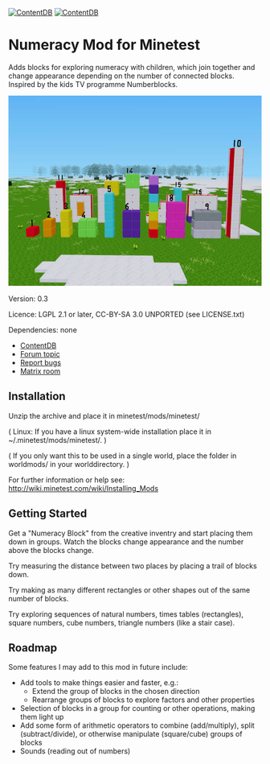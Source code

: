 [![ContentDB](https://content.minetest.net/packages/amalon/numeracy/shields/title/)](https://content.minetest.net/packages/amalon/numeracy/)
[![ContentDB](https://content.minetest.net/packages/amalon/numeracy/shields/downloads/)](https://content.minetest.net/packages/amalon/numeracy/)

Numeracy Mod for Minetest
=========================

Adds blocks for exploring numeracy with children, which join together and
change appearance depending on the number of connected blocks. Inspired by the
kids TV programme Numberblocks.

![Screenshot](docs/screenshot.jpg)

Version: 0.3

Licence: LGPL 2.1 or later, CC-BY-SA 3.0 UNPORTED (see LICENSE.txt)

Dependencies: none

 - [ContentDB](https://content.minetest.net/packages/amalon/numeracy/)
 - [Forum topic](https://forum.minetest.net/viewtopic.php?t=26516)
 - [Report bugs](https://github.com/amalon/minetest-numeracy/issues)
 - [Matrix room](https://matrix.to/#/#minetest-numeracy:hoganfam.uk?via=hoganfam.uk)

Installation
------------

Unzip the archive and place it in minetest/mods/minetest/

(  Linux: If you have a linux system-wide installation place
	it in ~/.minetest/mods/minetest/.  )

(  If you only want this to be used in a single world, place
	the folder in worldmods/ in your worlddirectory.  )

For further information or help see:
http://wiki.minetest.com/wiki/Installing_Mods

Getting Started
---------------

Get a "Numeracy Block" from the creative inventry and start placing them down
in groups. Watch the blocks change appearance and the number above the blocks
change.

Try measuring the distance between two places by placing a trail of blocks
down.

Try making as many different rectangles or other shapes out of the same number
of blocks.

Try exploring sequences of natural numbers, times tables (rectangles), square
numbers, cube numbers, triangle numbers (like a stair case).

Roadmap
-------

Some features I may add to this mod in future include:
 - Add tools to make things easier and faster, e.g.:
   - Extend the group of blocks in the chosen direction
   - Rearrange groups of blocks to explore factors and other properties
 - Selection of blocks in a group for counting or other operations, making them
   light up
 - Add some form of arithmetic operators to combine (add/multiply), split
   (subtract/divide), or otherwise manipulate (square/cube) groups of blocks
 - Sounds (reading out of numbers)
